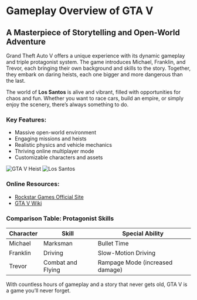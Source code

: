# Gameplay Overview of GTA V

## A Masterpiece of Storytelling and Open-World Adventure

Grand Theft Auto V offers a unique experience with its dynamic gameplay and triple protagonist system. The game introduces Michael, Franklin, and Trevor, each bringing their own background and skills to the story. Together, they embark on daring heists, each one bigger and more dangerous than the last.

The world of **Los Santos** is alive and vibrant, filled with opportunities for chaos and fun. Whether you want to race cars, build an empire, or simply enjoy the scenery, there’s always something to do.

### Key Features:
- Massive open-world environment
- Engaging missions and heists
- Realistic physics and vehicle mechanics
- Thriving online multiplayer mode
- Customizable characters and assets

![GTA V Heist](https://cdn.mos.cms.futurecdn.net/isu7krfEnBfeDUhaXF3hL9-1200-80.jpg)
![Los Santos](https://gameplay.pl/galeria/ilustracja/145_139855988.png)

### Online Resources:
- [Rockstar Games Official Site](https://www.rockstargames.com)
- [GTA V Wiki](https://gta.fandom.com/wiki/Grand_Theft_Auto_V)

### Comparison Table: Protagonist Skills
| Character | Skill               | Special Ability           |
|-----------|---------------------|---------------------------|
| Michael   | Marksman            | Bullet Time               |
| Franklin  | Driving             | Slow-Motion Driving       |
| Trevor    | Combat and Flying   | Rampage Mode (increased damage) |

With countless hours of gameplay and a story that never gets old, GTA V is a game you’ll never forget.
